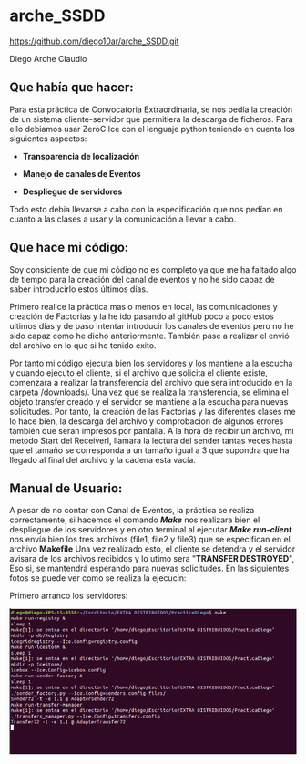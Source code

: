 # arche_SSDD

https://github.com/diego10ar/arche_SSDD.git

Diego Arche Claudio


## Que había que hacer:

Para esta práctica de Convocatoria Extraordinaria, se nos pedía la creación de un sistema cliente-servidor que permitiera la descarga de ficheros. Para ello debiamos usar ZeroC Ice con el lenguaje python teniendo en cuenta los siguientes aspectos:

  - **Transparencia de localización**

  - **Manejo de canales de Eventos**

  - **Despliegue de servidores**

Todo esto debia llevarse a cabo con la especificación que nos pedían en cuanto a las clases a usar y la comunicación a llevar a cabo.

## Que hace mi código:

Soy consiciente de que mi código no es completo ya que me ha faltado algo de tiempo para la creación del canal de eventos y no he sido capaz de saber introducirlo estos últimos días. 

Primero realice la práctica mas o menos en local, las comunicaciones y creación de Factorias y la he ido pasando al gitHub poco a poco estos ultimos días y de paso intentar introducir los canales de eventos pero no he sido capaz como he dicho anteriormente. También pase a realizar el envió del archivo en lo que si he tenido exito.

Por tanto mi código ejecuta bien los servidores y los mantiene a la escucha y cuando ejecuto el cliente, si el archivo que solicita el cliente existe, comenzara a realizar la transferencia del archivo que sera introducido en la carpeta /downloads/. Una vez que se realiza la transferencia, se elimina el objeto transfer creado y el servidor se mantiene a la escucha para nuevas solicitudes. Por tanto, la creación de las Factorias y las diferentes clases me lo hace bien, la descarga del archivo y comprobacion de algunos errores también que seran impresos por pantalla.
A la hora de recibir un archivo, mi metodo Start del ReceiverI, llamara la lectura del sender tantas veces hasta que el tamaño se corresponda a un tamaño igual a 3 que supondra que ha llegado al final del archivo y la cadena esta vacía.

## Manual de Usuario:

A pesar de no contar con Canal de Eventos, la práctica se realiza correctamente, si hacemos el comando **_Make_** nos realizara bien el despliegue de los servidores y en otro terminal al ejecutar **_Make run-client_** nos envía bien los tres archivos (file1, file2 y file3) que se especifican en el archivo **Makefile**
Una vez realizado esto, el cliente se detendra y el servidor avisara de los archivos recibidos y lo utimo sera "**TRANSFER DESTROYED**", Eso si, se mantendrá esperando para nuevas solicitudes.
En las siguientes fotos se puede ver como se realiza la ejecucin:

Primero arranco los servidores:

 ![](memoria/make.png)
